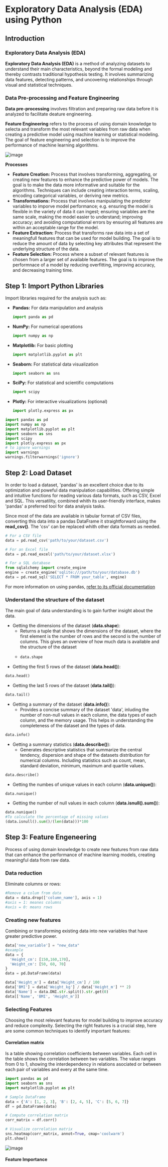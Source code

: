 # Exploratory Data Analysis (EDA) using Python

## Introduction 

### Exploratory Data Analysis (EDA) 
**Exploratory Data Analysis (EDA)** is a method of analyzing datasets to understand their main characteristics, beyond the formal modeling and thereby contrasts traditional hypothesis testing. 
It involves summarizing data features, detecting patterns, and uncovering relationships through visual and 
statistical techniques. 

### Data Pre-processing and Feature Engineering
**Data pre-processing** involves filtration and preparing raw data before it is analyzed to facilitate deature engineering. 

**Feature Engineering** refers to the process of using domain knowledge to selecta and transform the most relevant variables from raw data when creating a predictive model using machine learning or statistical modeling. The goal of feature engineering and selection is to improve the performance of machine learning algorithms.

![image](https://github.com/JaimeRosique/ComputerScience/assets/118359274/a88195a7-eadb-4350-812f-f1ed234794ca)

**Processes**
- **Feature Creation:** Process that involves transforming, aggregating, or creating new features to enhance the predictive power of models. The goal is to make the data more informative and suitable for the algorithms. Techniques can include creating interaction terms, scaling, encoding categorical variables, or deriving new metrics.
- **Transformations:** Process that involves manipulating the predictor variables to imporve model performance; e.g. ensuring the model is flexible in the variety of data it can ingest; ensuring variables are the same scale, making the model easier to understand; improving accuracy; and avoiding computational errors by ensuring all features are within an acceptable range for the model.
- **Feature Extraction:** Process that transforms raw data into a set of meaningfull features that can be used for model building. The goal is to reduce the amount of data by selecting key attributes that represent the underlying structure of the data.
- **Feature Selection:** Process where a subset of relevant features is chosen from a larger set of available features. The goal is to improve the performnace of a model by reducing overfitting, improving accuracy, and decreasing training time.

## Step 1: Import Python Libraries

Import libraries required for the analysis such as:

- **Pandas:** For data manipulation and analysis
  ```python
  import panda as pd
- **NumPy:** For numerical operations
  ```python
  import numpy as np
- **Matplotlib:** For basic plotting
   ```python
  import matplotlib.pyplot as plt
- **Seaborn:** For statistical data visualization
   ```python
  import seaborn as sns
- **SciPy:** For statistical and scientific computations
   ```python
  import scipy
- **Plotly:** For interactive visualizations (optional)
   ```python
  import plotly.express as px

```python
import pandas as pd
import numpy as np
import matplotlib.pyplot as plt
import seaborn as sns
import scipy
import plotly.express as px
# to ignore warnings
import warnings
warnings.filterwarnings('ignore')
```

## Step 2: Load Dataset

In order to load a dataset, 'pandas' is an excellent choice due to its optimization and poweful data manipulation capabilities. Offering simple and intuitive functions for reading various data formats, such as CSV, Excel and SQL. This versatility, combined whith its user-friendly interface, makes 'pandas' a preferred tool for data analysis tasks.

Since most of the data are available in tabular format of CSV files, converting this data  into a pandas DataFrame it straightforward using the **read_csv()**. The 'csv' can be replaced whith other data formats as needed.

```python
# For a CSV file
data = pd.read_csv('path/to/your/dataset.csv')

# For an Excel file
data = pd.read_excel('path/to/your/dataset.xlsx')

# For a SQL database
from sqlalchemy import create_engine
engine = create_engine('sqlite:///path/to/your/database.db')
data = pd.read_sql('SELECT * FROM your_table', engine)
```
For more information on using pandas, 
[refer to its official documentation](https://pandas.pydata.org/docs/)

### Understand the structure of the dataset

The main goal of data understanding is to gain further insight about the data.

- Getting the dimensions of the dataset (**data.shape**):
  - Returns a tuple that shows the dimensions of the dataset, where the first element is the number of rows and the second is the number of columns. This gives an overview of how much data is available and the structure of the dataset
  - ```python
    data.shape
    ```  
- Getting the first 5 rows of the dataset (**data.head()**):
```python
data.head()
```
- Getting the last 5 rows of the dataset (**data.tail()**):
```python
data.tail()
```
- Getting a summary of the dataset (**data.info()**):
  -  Provides a concise summary of the dataset 'data', inluding the number of non-null values in each column, the data types of each column, and the memory usage. This helps in understanding the completeness of the dataset and the types of data.
```python
data.info()
```
- Getting a summary statistics (**data.describe()**):
  - Generates descriptive statistics that summarize the central tendency, dispersion and shape of the datasets distribution for numerical columns. Including statistics such as count, mean, standard deviation, minimum, maximum and quartile values.
```python
data.describe()
```
- Getting the numbes of unique values in each column (**data.unique()**):
```python
data.nunique()
```
- Getting the number of null values in each column (**data.isnull().sum()**):
```python
data.nunique()
#To calculate the percentage of missing values
(data.isnull().sum()/(len(data)))*100
```  
## Step 3: Feature Engeneering
Process of using domain knowledge to create new features from raw data that can enhance the performance of machine learning models, creating meaningful data from raw data.

### Data reduction
Eliminate columns or rows:
```python
#Remove a colum from data
data = data.drop(['column_name'], axis = 1)
#axis = 1: meanes columns
#axis = 0: means rows
```

### Creating new features
Combining or transforming existing data into new variables that have greater predictive power.
```python
data['new_variable'] = "new_data"
#example
data = {
  'Height_cm': [150,160,170],
  'Weight_cm': [50, 60, 70]
}
data = pd.DataFrame(data)

data['Height_m'] = data['Height_cm'] / 100
data['BMI'] = data['Weight_kg'] / data['Height_m'] ** 2)
data['Name'] = data.DNI.str.split().str.get(0)
data[['Name', 'BMI', 'Height_m']]
```
### Selecting Features
Choosing the most relevant features for model building to improve accuracy and reduce complexity.
Selecting the right features is a crucial step, here are some common techniques to identify important features:

#### Correlation matrix
Is a table showing correlation coefficients between variables. Each cell in the table shows the correlation between two variables. The value ranges from 0 to 1, showing the interdependency in relations asociated or between each pair of variables and every at the same time.
```python
import pandas as pd
import seaborn as sns
import matplotlib.pyplot as plt

# Sample DataFrame
data = {'A': [1, 2, 3], 'B': [2, 4, 5], 'C': [5, 6, 7]}
df = pd.DataFrame(data)

# Compute correlation matrix
corr_matrix = df.corr()

# Visualize correlation matrix
sns.heatmap(corr_matrix, annot=True, cmap='coolwarm')
plt.show()
```
![image](https://github.com/JaimeRosique/ComputerScience/assets/118359274/dafb1639-a8a9-4b85-bdb6-693f8db44c23)

#### Feature Importance 
